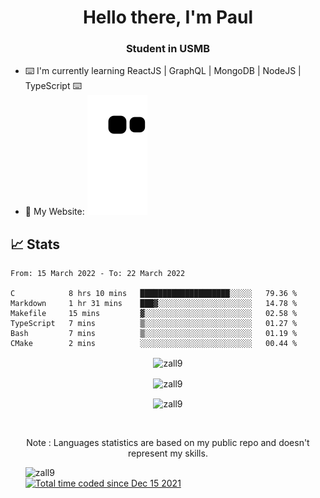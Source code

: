 <h1 align="center">Hello there, I'm Paul</h1> 
<h3 align="center">Student in USMB </h3>

- ⌨️ I'm currently learning ReactJS | GraphQL | MongoDB | NodeJS | TypeScript ⌨️
- 🔎 My Website: <a href="" ></a>
![Alt text](https://raw.githubusercontent.com/zall9/zall9/output/github-contribution-grid-snake.svg)

## 📈 Stats



<!--START_SECTION:waka-->

```text
From: 15 March 2022 - To: 22 March 2022

C            8 hrs 10 mins   ████████████████████░░░░░   79.36 %
Markdown     1 hr 31 mins    ███▓░░░░░░░░░░░░░░░░░░░░░   14.78 %
Makefile     15 mins         ▓░░░░░░░░░░░░░░░░░░░░░░░░   02.58 %
TypeScript   7 mins          ▒░░░░░░░░░░░░░░░░░░░░░░░░   01.27 %
Bash         7 mins          ▒░░░░░░░░░░░░░░░░░░░░░░░░   01.19 %
CMake        2 mins          ░░░░░░░░░░░░░░░░░░░░░░░░░   00.44 %
```

<!--END_SECTION:waka-->
<p align="center">
  <img align="center" src="https://github-readme-stats.vercel.app/api?username=zall9&show_icons=true&locale=en&theme=tokyonight " alt="zall9" />
</p>
<p  align="center"><img align="center" src="https://github-readme-streak-stats.herokuapp.com/?user=zall9&theme=tokyonight" alt="zall9" /></p>
<p  align="center"><img align="center" src="https://github-readme-stats.vercel.app/api/top-langs?username=zall9&show_icons=true&locale=en&layout=compact&theme=tokyonight" alt="zall9" /></p>
<br>
<p  align="center">Note : Languages statistics are based on my public repo and doesn't represent my skills.</p>
<p>
  <ul style="list-style-type: none;">
    <li align="left"><img src="https://komarev.com/ghpvc/?username=zall9&label=Profile%20views&color=0e75b6&style=for-the-badge" alt="zall9" /></li>
    <li align="left"> <a href="https://wakatime.com/@7e787948-bc72-4702-af7b-d57420a332e8"><img src="https://wakatime.com/badge/user/7e787948-bc72-4702-af7b-d57420a332e8.svg?style=for-the-badge" alt="Total time coded since Dec 15 2021" /></a> </li>
  </ul>
</p>

